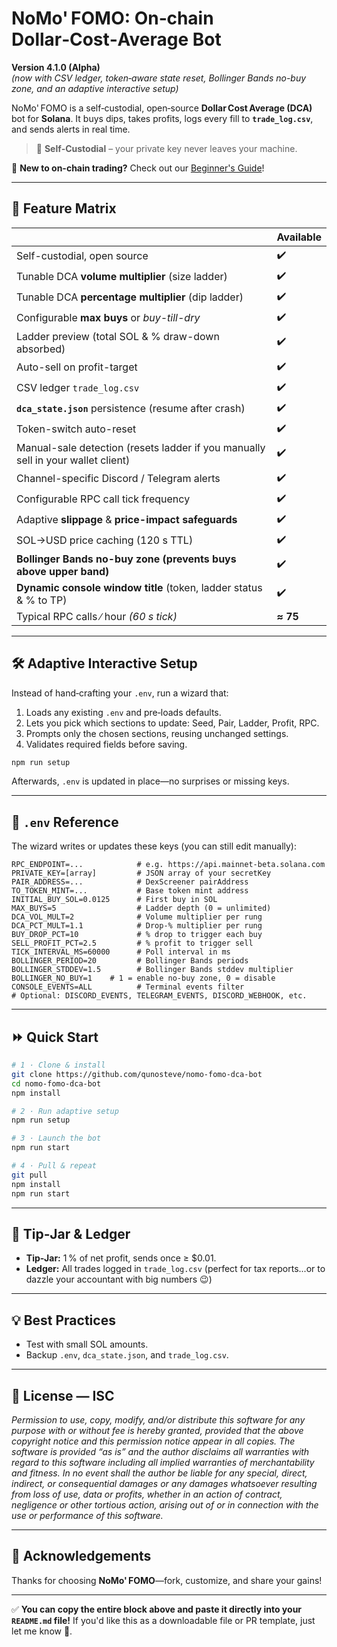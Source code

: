 # NoMo' FOMO: On‑chain Dollar‑Cost‑Average Bot

**Version 4.1.0 (Alpha)**  
*(now with CSV ledger, token‑aware state reset, Bollinger Bands no-buy zone, and an adaptive interactive setup)*  

NoMo' FOMO is a self‑custodial, open‑source **Dollar Cost Average (DCA)** bot for **Solana**. It buys dips, takes profits, logs every fill to **`trade_log.csv`**, and sends alerts in real time.

> 🔐 **Self‑Custodial** – your private key never leaves your machine.  

👋 **New to on-chain trading?** Check out our [Beginner's Guide](https://github.com/qunosteve/nomo-fomo-dca-bot/blob/main/beginnersGuide.md)!  

---


## 🚀 Feature Matrix

|                                                                   | **Available** |
| ----------------------------------------------------------------- | ------------- |
| Self-custodial, open source                                       | ✔️            |
| Tunable DCA **volume multiplier** (size ladder)                   | ✔️            |
| Tunable DCA **percentage multiplier** (dip ladder)                | ✔️            |
| Configurable **max buys** or *buy-till-dry*                       | ✔️            |
| Ladder preview (total SOL & % draw-down absorbed)                 | ✔️            |
| Auto-sell on profit-target                                        | ✔️            |
| CSV ledger `trade_log.csv`                                        | ✔️            |
| **`dca_state.json`** persistence (resume after crash)             | ✔️            |
| Token-switch auto-reset                                           | ✔️            |
| Manual-sale detection (resets ladder if you manually sell in your wallet client)                 | ✔️            |
| Channel-specific Discord / Telegram alerts                        | ✔️            |
| Configurable RPC call tick frequency                              | ✔️            |
| Adaptive **slippage** & **price-impact safeguards**               | ✔️            |
| SOL→USD price caching (120 s TTL)                                 | ✔️            |
| **Bollinger Bands no-buy zone (prevents buys above upper band)**  | ✔️            |
| **Dynamic console window title** (token, ladder status & % to TP) | ✔️            |
| Typical RPC calls ∕ hour *(60 s tick)*                            | **≈ 75**      |

---

## 🛠️ Adaptive Interactive Setup

Instead of hand‑crafting your `.env`, run a wizard that:

1. Loads any existing `.env` and pre‑loads defaults.
2. Lets you pick which sections to update: Seed, Pair, Ladder, Profit, RPC.
3. Prompts only the chosen sections, reusing unchanged settings.
4. Validates required fields before saving.

```bash
npm run setup
```

Afterwards, `.env` is updated in place—no surprises or missing keys.

---

## 🔧 `.env` Reference

The wizard writes or updates these keys (you can still edit manually):

```env
RPC_ENDPOINT=...            # e.g. https://api.mainnet-beta.solana.com
PRIVATE_KEY=[array]         # JSON array of your secretKey
PAIR_ADDRESS=...            # DexScreener pairAddress
TO_TOKEN_MINT=...           # Base token mint address
INITIAL_BUY_SOL=0.0125      # First buy in SOL
MAX_BUYS=5                  # Ladder depth (0 = unlimited)
DCA_VOL_MULT=2              # Volume multiplier per rung
DCA_PCT_MULT=1.1            # Drop‑% multiplier per rung
BUY_DROP_PCT=10             # % drop to trigger each buy
SELL_PROFIT_PCT=2.5         # % profit to trigger sell
TICK_INTERVAL_MS=60000      # Poll interval in ms
BOLLINGER_PERIOD=20         # Bollinger Bands periods
BOLLINGER_STDDEV=1.5        # Bollinger Bands stddev multiplier
BOLLINGER_NO_BUY=1    # 1 = enable no-buy zone, 0 = disable
CONSOLE_EVENTS=ALL          # Terminal events filter
# Optional: DISCORD_EVENTS, TELEGRAM_EVENTS, DISCORD_WEBHOOK, etc.
```

---

## ⏩ Quick Start

```bash
# 1 · Clone & install
git clone https://github.com/qunosteve/nomo-fomo-dca-bot
cd nomo-fomo-dca-bot
npm install

# 2 · Run adaptive setup
npm run setup

# 3 · Launch the bot
npm run start

# 4 · Pull & repeat
git pull
npm install
npm run start
```

---

## 💸 Tip‑Jar & Ledger

* **Tip‑Jar:** 1 % of net profit, sends once ≥ \$0.01.
* **Ledger:** All trades logged in `trade_log.csv` (perfect for tax reports...or to dazzle your accountant with big numbers 😉)

---

## 💡 Best Practices

* Test with small SOL amounts.
* Backup `.env`, `dca_state.json`, and `trade_log.csv`.

---

## 📜 License — ISC

*Permission to use, copy, modify, and/or distribute this software for any purpose with or without fee is hereby granted, provided that the above copyright notice and this permission notice appear in all copies. The software is provided “as is” and the author disclaims all warranties with regard to this software including all implied warranties of merchantability and fitness. In no event shall the author be liable for any special, direct, indirect, or consequential damages or any damages whatsoever resulting from loss of use, data or profits, whether in an action of contract, negligence or other tortious action, arising out of or in connection with the use or performance of this software.*

---

## 🙏 Acknowledgements

Thanks for choosing **NoMo' FOMO**—fork, customize, and share your gains!

---

✅ **You can copy the entire block above and paste it directly into your `README.md` file!**
If you'd like this as a downloadable file or PR template, just let me know 🚀.
